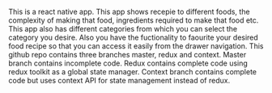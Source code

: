 This is a react native app. This app shows recepie to different foods, the complexity of making that food, ingredients required to make that food etc. This app also has different categories from which you can select the category you desire. Also you have the fuctionality to faourite your desired food recipe so that you can access it easily from the drawer navigation.
This github repo contains three branches master, redux and context. Master branch contains incomplete code. Redux contains complete code using redux toolkit as a global state manager. Context branch contains complete code but uses context API for state management instead of redux.
